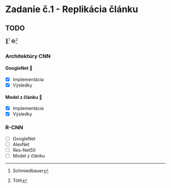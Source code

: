 # Zadanie č.1 - Replikácia článku
## TODO
🔵[^1] 🟢[^2]
### Architektúry CNN
#### GoogleNet 🔵
- [X] Implementácia
- [X] Výsledky
#### Model z článku 🔵
- [X] Implementácia
- [X] Výsledky
### R-CNN
- [ ] GoogleNet 
- [ ] AlexNet 
- [ ] Res-Net50 
- [ ] Model z článku 
[^1]: Schmiedbauer
[^2]: Tóth
